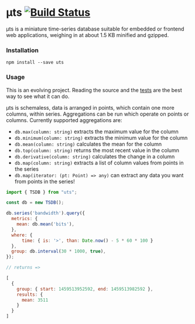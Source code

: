 # μts [![Build Status](https://travis-ci.org/WatchBeam/uts.svg?branch=master)](https://travis-ci.org/WatchBeam/uts)

μts is a miniature time-series database suitable for embedded or frontend web applications, weighing in at about 1.5 KB minified and gzipped.

### Installation

```
npm install --save uts
```

### Usage

This is an evolving project. Reading the source and the [tests](./test.js) are the best way to see what it can do.

μts is schemaless, data is arranged in points, which contain one more columns, within series. Aggregations can be run which operate on points or columns. Currently supported aggregations are:

 -  `db.max(column: string)` extracts the maximum value for the column
 -  `db.minimum(column: string)` extracts the minimum value for the column
 -  `db.mean(column: string)` calculates the mean for the column
 -  `db.top(column: string)` returns the most recent value in the column
 -  `db.derivative(column: string)` calculates the change in a column
 -  `db.map(column: string)` extracts a list of column values from points in the series
 -  `db.map(iterator: (pt: Point) => any)` can extract any data you want from points in the series!

```js
import { TSDB } from "uts";

const db = new TSDB();

db.series('bandwidth').query({
  metrics: {
    mean: db.mean('bits'),
  },
  where: {
      time: { is: '>', than: Date.now() - 5 * 60 * 100 }
  },
  group: db.interval(30 * 1000, true),
});

// returns =>

[
  {
    group: { start: 1459513952592, end: 1459513982592 },
    results: {
      mean: 3511
    }
  }
]
```

